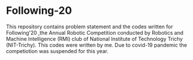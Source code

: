 # Following-20
This repository contains problem statement and the codes written for Following'20 ,the Annual Robotic Competition conducted by Robotics and Machine Intelligence (RMI) club of National Institute of Technology Trichy (NIT-Trichy). This codes were written by me. Due to covid-19 pandemic the competiotion was suspended for this year.
